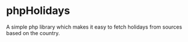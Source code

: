# phpHolidays
A simple php library which makes it easy to fetch holidays from sources based on the country.  
